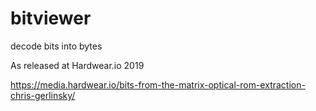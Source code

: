 # bitviewer

decode bits into bytes

As released at Hardwear.io 2019

https://media.hardwear.io/bits-from-the-matrix-optical-rom-extraction-chris-gerlinsky/

